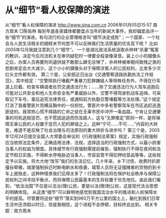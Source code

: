 # 从“细节”看人权保障的演进

从“细节”看人权保障的演进
http://www.sina.com.cn 2006年01月05日15:57 南方周末
□陈佑林
每到年底各家媒体都要盘点当年的新闻大事件，我却偏爱品评一些“细节”的演进。有句流行的企业管理格言叫“细节决定成败”；一个国家、一个社会与人民生活相关的细枝末节何尝不可以反映我们生活质量的优劣高下呢？
比如2005年12月我就注意到几个“细节”。
一个是湖北政法系统汲取佘祥林“杀妻”冤案的教训，决定今后司法机关在审讯疑犯时一律要全程录像录音。装上小小的摄像头之后，办案人员再要刑讯逼供就不敢那么肆无忌惮了，佘祥林被审期间致残之类的悲剧肯定会大大减少。这个小小的摄像头对于保障涉案人的公民权利，比发多少次红头文件都有效。
第二个是，公安部近日出台《交通警察道路执勤执法工作规范》，其中规定：“交警除执行堵截严重暴力犯罪嫌疑人等特殊任务外，不得在行车道上拦截、检查车辆或者处罚交通违法行为；……除了交通违法行为人驾车逃跑后可能对公共安全和他人生命安全有严重威胁以外，交警不得驾驶机动车追缉，可采取记下车号，事后追究法律责任，或通知前方执勤交警堵截等方法处理。”这个规定打消了我看警匪片而横亘胸中的一份担忧。警匪片中多有警察驾车在市区追赶逃逸匪徒的。我常担心慌不择路的亡命之徒在无辜市民中冲开一条血路。宁肯让交通肇事的司机逃脱惩罚，也不愿因追逃而伤及路人，这与“无罪推定”原则一样，是将保障无辜公民的人权置于惩罚人犯的罪错之上。这种“宁可……不可……”内容的大转变，难道不是反映了社会治理与司法原则的重大转折与进步吗？
第三个是，2005年12月24日提交全国人大常委会审议的《行政强制法草案》规定，实施行政强制应当依照法定条件，正确适用法律、法规，选择适当的行政强制方式，以最小损害当事人的权益为限度。具体细节有行政强制需提前催告，强制执行不得在夜间和法定节假日实施，不得断水停电胁迫当事人，市容监管不得扣押经营品等等。这些规定予以实施，将大大地“改写”我们的生活记忆。几十年来，乡下讨债、收费时扒房撮谷牵猪，城里强制拆迁时断电断水和夜袭，城管人员将无证摆摊者的货物扔到卡车上就拖走，这种种情景我们见得太多了！行政强制法将在保护社会秩序与保障公民权利之间寻找平衡点，而将保障公民最基本的生存权置于优先地位。由此我们看到，“依法治国”不仅是以法治(理)公民，更是以法(限)制公权，这是现代法治思想的明确体现。
从这类“细节”可以鲜明地感觉到我国法治水平的推进和人权保障水平的提高。尽管要将这些“细节”落实到960万平方公里的国土上，融化到我们日常生活中还须假以时日，但是我相信，这个进程不会停顿，目标终会达到。
相关专题：南方周末 

